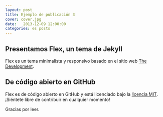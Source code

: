 ```yaml
---
layout: post
title: Ejemplo de publicación 3
cover: cover.jpg
date:   2013-12-09 12:00:00
categories: es posts
---
```


## Presentamos Flex, un tema de Jekyll

Flex es un tema minimalista y responsivo basado en el sitio web [The Development](https://jekyllthemes.io/theme/flex).

## De código abierto en GitHub

Flex es de código abierto en GitHub y está licenciado bajo la [licencia MIT](https://opensource.org/licenses/MIT). ¡Siéntete libre de contribuir en cualquier momento!

Gracias por leer.
